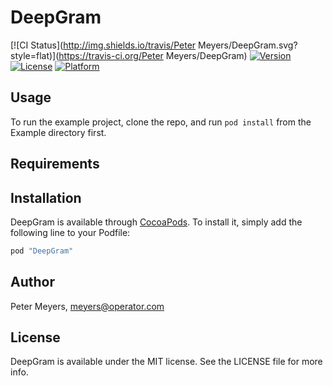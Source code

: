 # DeepGram

[![CI Status](http://img.shields.io/travis/Peter Meyers/DeepGram.svg?style=flat)](https://travis-ci.org/Peter Meyers/DeepGram)
[![Version](https://img.shields.io/cocoapods/v/DeepGram.svg?style=flat)](http://cocoapods.org/pods/DeepGram)
[![License](https://img.shields.io/cocoapods/l/DeepGram.svg?style=flat)](http://cocoapods.org/pods/DeepGram)
[![Platform](https://img.shields.io/cocoapods/p/DeepGram.svg?style=flat)](http://cocoapods.org/pods/DeepGram)

## Usage

To run the example project, clone the repo, and run `pod install` from the Example directory first.

## Requirements

## Installation

DeepGram is available through [CocoaPods](http://cocoapods.org). To install
it, simply add the following line to your Podfile:

```ruby
pod "DeepGram"
```

## Author

Peter Meyers, meyers@operator.com

## License

DeepGram is available under the MIT license. See the LICENSE file for more info.
